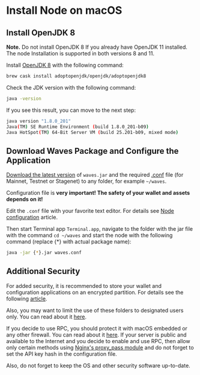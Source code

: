 # Install Node on macOS

## Install OpenJDK 8

**Note.** Do not install OpenJDK 8 If you already have OpenJDK 11 installed. The node Installation is supported in both versions 8 and 11.

Install [OpenJDK 8](https://github.com/AdoptOpenJDK/homebrew-openjdk) with the following command:

```bash
brew cask install adoptopenjdk/openjdk/adoptopenjdk8
```

Check the JDK version with the following command:

```bash
java -version
```

If you see this result, you can move to the next step:

```bash
java version "1.8.0_201"
Java(TM) SE Runtime Environment (build 1.8.0_201-b09)
Java HotSpot(TM) 64-Bit Server VM (build 25.201-b09, mixed mode)
```

## Download Waves Package and Configure the Application

[Download the latest version](https://github.com/wavesplatform/Waves/releases) of `waves.jar` and the required [.conf](https://github.com/wavesplatform/Waves/tree/master/node) file (for Mainnet, Testnet or Stagenet) to any folder, for example `~/waves`.

Configuration file is **very important! The safety of your wallet and assets depends on it!**

Edit the `.conf` file with your favorite text editor. For details see [Node configuration](/en/waves-node/node-configuration) article.

Then start Terminal app `Terminal.app`, navigate to the folder with the jar file with the command `cd ~/waves` and start the node with the following command (replace {*} with actual package name):

```bash
java -jar {*}.jar waves.conf
```

## Additional Security

For added security, it is recommended to store your wallet and configuration applications on an encrypted partition. For details see the following [article](https://support.apple.com/en-us/HT208344).

Also, you may want to limit the use of these folders to designated users only. You can read about it [here](http://ss64.com/osx/chown.html).

If you decide to use RPC, you should protect it with macOS embedded or any other firewall. You can read about it [here](https://support.apple.com/en-us/HT201642). If your server is public and available to the Internet and you decide to enable and use RPC, then allow only certain methods using [Nginx's proxy\_pass module](http://nginx.org/ru/docs/http/ngx_http_proxy_module.html) and do not forget to set the API key hash in the configuration file.

Also, do not forget to keep the OS and other security software up-to-date.
